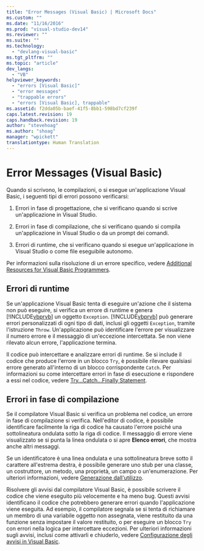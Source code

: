 ```yaml
---
title: "Error Messages (Visual Basic) | Microsoft Docs"
ms.custom: ""
ms.date: "11/16/2016"
ms.prod: "visual-studio-dev14"
ms.reviewer: ""
ms.suite: ""
ms.technology: 
  - "devlang-visual-basic"
ms.tgt_pltfrm: ""
ms.topic: "article"
dev_langs: 
  - "VB"
helpviewer_keywords: 
  - "errors [Visual Basic]"
  - "error messages"
  - "trappable errors"
  - "errors [Visual Basic], trappable"
ms.assetid: f2dda05b-baef-41f5-8bb1-598bd7cf239f
caps.latest.revision: 19
caps.handback.revision: 19
author: "stevehoag"
ms.author: "shoag"
manager: "wpickett"
translationtype: Human Translation
---
```

# Error Messages (Visual Basic)
Quando si scrivono, le compilazioni, o si esegue un'applicazione Visual Basic, i seguenti tipi di errori possono verificarsi:  
  
1.  Errori in fase di progettazione, che si verificano quando si scrive un'applicazione in Visual Studio.  
  
2.  Errori in fase di compilazione, che si verificano quando si compila un'applicazione in Visual Studio o da un prompt dei comandi.  
  
3.  Errori di runtime, che si verificano quando si esegue un'applicazione in Visual Studio o come file eseguibile autonomo.  
  
 Per informazioni sulla risoluzione di un errore specifico, vedere [Additional Resources for Visual Basic Programmers](../../../visual-basic/getting-started/additional-resources.md).  
  
## Errori di runtime  
 Se un'applicazione Visual Basic tenta di eseguire un'azione che il sistema non può eseguire, si verifica un errore di runtime e genera [!INCLUDE[vbprvb](../../../csharp/programming-guide/concepts/linq/includes/vbprvb_md.md)] un oggetto `Exception`.  [!INCLUDE[vbprvb](../../../csharp/programming-guide/concepts/linq/includes/vbprvb_md.md)] può generare errori personalizzati di ogni tipo di dati, inclusi gli oggetti `Exception`, tramite l'istruzione `Throw`.  Un'applicazione può identificare l'errore per visualizzare il numero errore e il messaggio di un'eccezione intercettata.  Se non viene rilevato alcun errore, l'applicazione termina.  
  
 Il codice può intercettare e analizzare errori di runtime.  Se si include il codice che produce l'errore in un blocco `Try`, è possibile rilevare qualsiasi errore generato all'interno di un blocco corrispondente `Catch`.  Per informazioni su come intercettare errori in fase di esecuzione e rispondere a essi nel codice, vedere [Try...Catch...Finally Statement](../../../visual-basic/language-reference/statements/try-catch-finally-statement.md).  
  
## Errori in fase di compilazione  
 Se il compilatore Visual Basic si verifica un problema nel codice, un errore in fase di compilazione si verifica.  Nell'editor di codice, è possibile identificare facilmente la riga di codice ha causato l'errore poiché una sottolineatura ondulata sotto la riga di codice.  Il messaggio di errore viene visualizzato se si punta la linea ondulata o si apre **Elenco errori**, che mostra anche altri messaggi.  
  
 Se un identificatore è una linea ondulata e una sottolineatura breve sotto il carattere all'estrema destra, è possibile generare uno stub per una classe, un costruttore, un metodo, una proprietà, un campo o un'enumerazione.  Per ulteriori informazioni, vedere [Generazione dall'utilizzo](/visual-cpp/misc/generate-from-usage).  
  
 Risolvere gli avvisi dal compilatore Visual Basic, è possibile scrivere il codice che viene eseguito più velocemente e ha meno bug.  Questi avvisi identificano il codice che potrebbero generare errori quando l'applicazione viene eseguita.  Ad esempio, il compilatore segnala se si tenta di richiamare un membro di una variabile oggetto non assegnata, viene restituito da una funzione senza impostare il valore restituito, o per eseguire un blocco `Try` con errori nella logica per intercettare eccezioni.  Per ulteriori informazioni sugli avvisi, inclusi come attivarli e chiuderlo, vedere [Configurazione degli avvisi in Visual Basic](/visual-studio/ide/configuring-warnings-in-visual-basic).